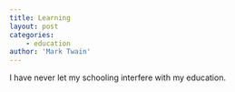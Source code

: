 ```yaml
---
title: Learning
layout: post
categories:
    - education
author: 'Mark Twain'
---
```


I have never let my schooling interfere with my education.